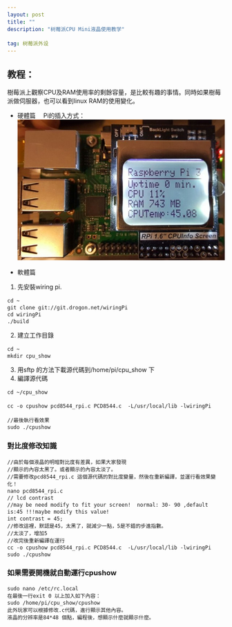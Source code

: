 ```yaml
---
layout: post
title: ""
description: "树莓派CPU Mini液晶使用教学"

tag: 树莓派外设
---
```




## 教程：

樹莓派上觀察CPU及RAM使用率的剩餘容量，是比較有趣的事情。同時如果樹莓派做伺服器，也可以看到linux RAM的使用變化。

* 硬體篇
　Pi的插入方式： 
　![img](/images/posts/cpuinfo/1.jpg)

* 軟體篇
 1. 先安裝wiring pi.

```
cd ~
git clone git://git.drogon.net/wiringPi
cd wiringPi
./build
```

2. 建立工作目錄
```
cd ~
mkdir cpu_show
```
3. 用sftp 的方法下載源代碼到/home/pi/cpu_show 下
4. 編譯源代碼
```
cd ~/cpu_show

cc -o cpushow pcd8544_rpi.c PCD8544.c  -L/usr/local/lib -lwiringPi

//最後執行看效果
sudo ./cpushow
```

### 對比度修改知識
```
//由於每個液晶的明暗對比度有差異，如果大家發現
//顯示的內容太黑了。或者顯示的內容太淡了。
//需要修改pcd8544_rpi.c 這個源代碼的對比度變量，然後在重新編譯，並運行看效果變化！
nano pcd8544_rpi.c
// lcd contrast
//may be need modify to fit your screen!  normal: 30- 90 ,default is:45 !!!maybe modify this value!
int contrast = 45;
//修改這裡，默認是45，太黑了，就減少一點，5是不錯的步進指數。
//太淡了，增加5
//改完後重新編譯在運行
cc -o cpushow pcd8544_rpi.c PCD8544.c  -L/usr/local/lib -lwiringPi
sudo ./cpushow
```


### 如果需要開機就自動運行cpushow
```
sudo nano /etc/rc.local
在最後一行exi​​t 0 以上加入如下內容：
sudo /home/pi/cpu_show/cpushow
此外玩家可以根據修改.c代碼，進行顯示其他內容。
液晶的分辨率是84*48 個點，編程後，想顯示什麼就顯示什麼。
```